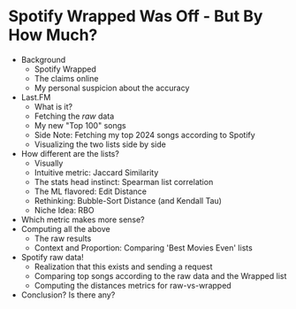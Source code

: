# Spotify Wrapped Was Off - But By How Much?

- Background
    - Spotify Wrapped
    - The claims online
    - My personal suspicion about the accuracy
- Last.FM
    - What is it?
    - Fetching the _raw_ data
    - My new "Top 100" songs
    - Side Note: Fetching my top 2024 songs according to Spotify
    - Visualizing the two lists side by side
- How different are the lists?
    - Visually
    - Intuitive metric: Jaccard Similarity
    - The stats head instinct: Spearman list correlation
    - The ML flavored: Edit Distance
    - Rethinking: Bubble-Sort Distance (and Kendall Tau)
    - Niche Idea: RBO
- Which metric makes more sense?
- Computing all the above
    - The raw results
    - Context and Proportion: Comparing 'Best Movies Even' lists
- Spotify raw data!
    - Realization that this exists and sending a request
    - Comparing top songs according to the raw data and the Wrapped list
    - Computing the distances metrics for raw-vs-wrapped
- Conclusion? Is there any?
